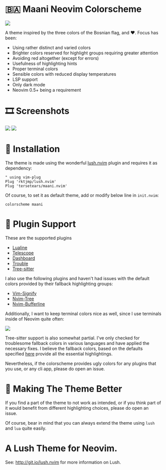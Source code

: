 # :bosnia_herzegovina: Maani Neovim Colorscheme

![](https://user-images.githubusercontent.com/36173945/132120638-adad3a59-54eb-4a24-a6fd-62afbe5aef46.png)

A theme inspired by the three colors of the Bosnian flag, and :heart:. Focus has been:

* Using rather distinct and varied colors
* Brighter colors reserved for highlight groups requiring greater attention
* Avoiding red altogether (except for errors)
* Usefulness of highlighting hints
* Proper terminal colors
* Sensible colors with reduced display temperatures
* LSP support
* Only dark mode
* Neovim 0.5+ being a requirement

# :film_strip: Screenshots

![](https://user-images.githubusercontent.com/36173945/132120652-2e36a149-e6c7-479a-b804-8512d482bcf2.png)
![](https://user-images.githubusercontent.com/36173945/132120657-afdaf01c-6fb6-445f-bb3d-63c9351625d8.png)

# :vhs: Installation

The theme is made using the wonderful [lush.nvim](https://github.com/rktjmp/lush.nvim) plugin and requires it as dependency:

```vim
" using vim-plug
Plug 'rktjmp/lush.nvim'
Plug 'tersetears/maani.nvim'
```

Of course, to set it as default theme, add or modify below line in `init.nvim`:

```vim
colorscheme maani
```

# :construction: Plugin Support


These are the supported plugins

* [Lualine](https://github.com/hoob3rt/lualine.nvim)
* [Telescope](https://github.com/nvim-telescope/telescope.nvim)
* [Dashboard](https://github.com/glepnir/dashboard-nvim)
* [Trouble](https://github.com/folke/trouble.nvim)
* [Tree-sitter](https://github.com/nvim-treesitter/nvim-treesitter)


I also use the following plugins and haven't had issues with the default colors provided by their fallback highlighting groups:

- [Vim-Signify](https://github.com/mhinz/vim-signify)
- [Nvim-Tree](https://github.com/kyazdani42/nvim-tree.lua)
- [Nvim-Bufferline](https://github.com/akinsho/nvim-bufferline.lua)

Additionally, I want to keep terminal colors nice as well, since I use terminals inside of Neovim quite often:

![](https://user-images.githubusercontent.com/36173945/132120661-27391ef7-2642-4072-8804-0366cbf773c3.png)

 Tree-sitter support is also somewhat partial. I've only checked for troublesome fallback colors in various languages and have applied the necessary fixes. I believe the fallback colors, based on the defaults specified [here](https://github.com/nvim-treesitter/nvim-treesitter/blob/master/plugin/nvim-treesitter.vim) provide all the essential highlightings.

Nevertheless, if the colorscheme provides ugly colors for any plugins that you use, or any cli app, please do open an issue.

# :hammer: Making The Theme Better

If you find a part of the theme to not work as intended, or if you think part of it would benefit from different highlighting choices, please do open an issue. 

Of course, bear in mind that you can always extend the theme using `lush` and `lua` quite easily.

# A Lush Theme for Neovim.

See: http://git.io/lush.nvim for more information on Lush.
